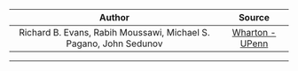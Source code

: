 | Author       | Source       | 
| :-------------: |:-------------:|
| Richard B. Evans, Rabih Moussawi, Michael S. Pagano, John Sedunov  | [Wharton - UPenn](https://jacobslevycenter.wharton.upenn.edu/wp-content/uploads/2018/08/ETF-Short-Interest-and-Failures-to-Deliver.pdf) | 

---


